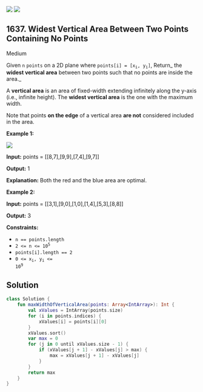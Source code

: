 [![](https://img.shields.io/github/stars/javadev/LeetCode-in-Kotlin?label=Stars&style=flat-square)](https://github.com/javadev/LeetCode-in-Kotlin)
[![](https://img.shields.io/github/forks/javadev/LeetCode-in-Kotlin?label=Fork%20me%20on%20GitHub%20&style=flat-square)](https://github.com/javadev/LeetCode-in-Kotlin/fork)

## 1637\. Widest Vertical Area Between Two Points Containing No Points

Medium

Given `n` `points` on a 2D plane where <code>points[i] = [x<sub>i</sub>, y<sub>i</sub>]</code>, Return_ the **widest vertical area** between two points such that no points are inside the area._

A **vertical area** is an area of fixed-width extending infinitely along the y-axis (i.e., infinite height). The **widest vertical area** is the one with the maximum width.

Note that points **on the edge** of a vertical area **are not** considered included in the area.

**Example 1:**

![](https://assets.leetcode.com/uploads/2020/09/19/points3.png)

**Input:** points = \[\[8,7],[9,9],[7,4],[9,7]]

**Output:** 1

**Explanation:** Both the red and the blue area are optimal.

**Example 2:**

**Input:** points = \[\[3,1],[9,0],[1,0],[1,4],[5,3],[8,8]]

**Output:** 3

**Constraints:**

*   `n == points.length`
*   <code>2 <= n <= 10<sup>5</sup></code>
*   `points[i].length == 2`
*   <code>0 <= x<sub>i</sub>, y<sub>i</sub> <= 10<sup>9</sup></code>

## Solution

```kotlin
class Solution {
    fun maxWidthOfVerticalArea(points: Array<IntArray>): Int {
        val xValues = IntArray(points.size)
        for (i in points.indices) {
            xValues[i] = points[i][0]
        }
        xValues.sort()
        var max = 0
        for (j in 0 until xValues.size - 1) {
            if (xValues[j + 1] - xValues[j] > max) {
                max = xValues[j + 1] - xValues[j]
            }
        }
        return max
    }
}
```